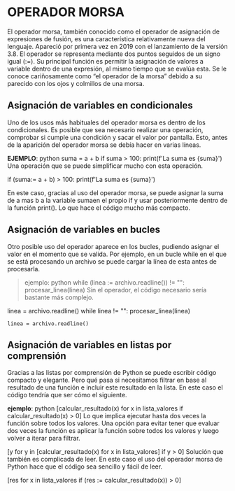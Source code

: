 # OPERADOR MORSA
El operador morsa, también conocido como el operador de asignación de expresiones de fusión, es una característica relativamente nueva del lenguaje. Apareció por primera vez en 2019 con el lanzamiento de la versión 3.8. El operador se representa mediante dos puntos seguidos de un signo igual (:=). Su principal función es permitir la asignación de valores a variable dentro de una expresión, al mismo tiempo que se evalúa esta. Se le conoce cariñosamente como “el operador de la morsa” debido a su parecido con los ojos y colmillos de una morsa.


## Asignación de variables en condicionales
Uno de los usos más habituales del operador morsa es dentro de los condicionales. Es posible que sea necesario realizar una operación, comprobar si cumple una condición y sacar el valor por pantalla. Esto, antes de la aparición del operador morsa se debía hacer en varias líneas.
> 
**EJEMPLO**:
python
suma = a + b
if suma > 100:
    print(f'La suma es {suma}')
Una operación que se puede simplificar mucho con esta operación.

if (suma:= a + b) > 100:
    print(f'La suma es {suma}')


En este caso, gracias al uso del operador morsa, se puede asignar la suma de a mas b a la variable sumaen el propio if y usar posteriormente dentro de la función print(). Lo que hace el código mucho más compacto.

## Asignación de variables en bucles
Otro posible uso del operador aparece en los bucles, pudiendo asignar el valor en el momento que se valida. Por ejemplo, en un bucle while en el que se está procesando un archivo se puede cargar la línea de esta antes de procesarla.
> ejemplo:
python
while (linea := archivo.readline()) != "":
    procesar_linea(linea)
Sin el operador, el código necesario sería bastante más complejo.

linea = archivo.readline()
while linea != "":
    procesar_linea(linea)
    
    linea = archivo.readline()


## Asignación de variables en listas por comprensión
Gracias a las listas por comprensión de Python se puede escribir código compacto y elegante. Pero qué pasa si necesitamos filtrar en base al resultado de una función e incluir este resultado en la lista. En este caso el código tendría que ser cómo el siguiente.
> 
**ejemplo**:
python
[calcular_resultado(x) for x in lista_valores if calcular_resultado(x) > 0]
Lo que implica ejecutar hasta dos veces la función sobre todos los valores. Una opción para evitar tener que evaluar dos veces la función es aplicar la función sobre todos los valores y luego volver a iterar para filtrar.

[y for y in [calcular_resultado(x) for x in lista_valores] if y > 0]
Solución que también es complicada de leer. En este caso el uso del operador morsa de Python hace que el código sea sencillo y fácil de leer.


[res for x in lista_valores if (res := calcular_resultado(x)) > 0]